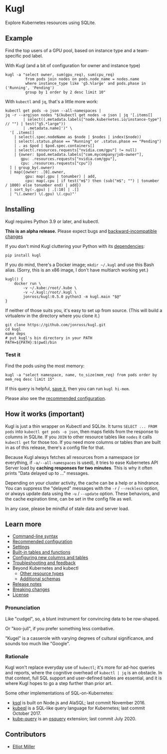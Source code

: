 # Kugl

Explore Kubernetes resources using SQLite.

## Example

Find the top users of a GPU pool, based on instance type and a team-specific pod label.

With Kugl (and a bit of configuration for owner and instance type)

```shell
kugl -a "select owner, sum(gpu_req), sum(cpu_req)
         from pods join nodes on pods.node_name = nodes.name
         where instance_type like 'g5.%large' and pods.phase in ('Running', 'Pending')
         group by 1 order by 2 desc limit 10"
```

With `kubectl` and `jq`, that's a little more work:

```shell
kubectl get pods -o json --all-namespaces | 
jq -r --argjson nodes "$(kubectl get nodes -o json | jq '[.items[] 
        | select((.metadata.labels["node.kubernetes.io/instance-type"] // "") | test("g5.*large")) 
        | .metadata.name]')" \
  '[ .items[]
    | select(.spec.nodeName as $node | $nodes | index($node))
    | select(.status.phase == "Running" or .status.phase == "Pending")
    | . as $pod | $pod.spec.containers[]
    | select(.resources.requests["nvidia.com/gpu"] != null)
    | {owner: $pod.metadata.labels["com.mycompany/job-owner"], 
       gpu: .resources.requests["nvidia.com/gpu"], 
       cpu: .resources.requests["cpu"]}
  ] | group_by(.owner) 
  | map({owner: .[0].owner, 
         gpu: map(.gpu | tonumber) | add, 
         cpu: map(.cpu | if test("m$") then (sub("m$"; "") | tonumber / 1000) else tonumber end) | add})
  | sort_by(-.gpu) | .[:10] | .[]
  | "\(.owner) \(.gpu) \(.cpu)"'
```

## Installing

Kugl requires Python 3.9 or later, and kubectl.

**This is an alpha release.**  Please expect bugs and [backward-incompatible changes](./docs-tmp/breaking.md)

If you don't mind Kugl cluttering your Python with its [dependencies](./reqs_public.txt):

```shell
pip install kugl
```

If you do mind, there's a Docker image; `mkdir ~/.kugl` and use this Bash alias.  (Sorry, this is an x86 image,
I don't have multiarch working yet.)

```shell
kugl() {
    docker run \
        -v ~/.kube:/root/.kube \
        -v ~/.kugl:/root/.kugl \
        jonross/kugl:0.5.0 python3 -m kugl.main "$@"
}
```

If neither of those suits you, it's easy to set up from source.  (This will build a virtualenv in the
directory where you clone it.)

```shell
git clone https://github.com/jonross/kugl.git
cd kugl
make deps
# put kugl's bin directory in your PATH
PATH=${PATH}:$(pwd)/bin
```

### Test it

Find the pods using the most memory:

```shell
kugl -a "select namespace, name, to_size(mem_req) from pods order by mem_req desc limit 15"
```

If this query is helpful, [save it](./docs-tmp/shortcuts.md), then you can run `kugl hi-mem`.

Please also see the [recommended configuration](./docs-tmp/recommended.md).

## How it works (important)

Kugl is just a thin wrapper on Kubectl and SQLite.  It turns `SELECT ... FROM pods` into 
`kubectl get pods -o json`, then maps fields from the response to columns
in SQLite.  If you `JOIN` to other resource tables like `nodes` it calls `kubectl get`
for those too.  If you need more columns or tables than are built in as of this release,
there's a config file for that.

Because Kugl always fetches all resources from a namespace (or everything, if 
`-a/--all-namespaces` is used), it tries
to ease Kubernetes API Server load by **caching responses for 
two minutes**.  This is why it often prints "Data delayed up to ..." messages.

Depending on your cluster activity, the cache can be a help or a hindrance.
You can suppress the "delayed" messages with the `-r` / `--reckless` option, or
always update data using the `-u` / `--update` option.  These behaviors, and
the cache expiration time, can be set in the config file as well.

In any case, please be mindful of stale data and server load.

## Learn more

* [Command-line syntax](./docs-tmp/syntax.md)
* [Recommended configuration](./docs-tmp/recommended.md)
* [Settings](./docs-tmp/settings.md)
* [Built-in tables and functions](./docs-tmp/builtins.md)
* [Configuring new columns and tables](./docs-tmp/extending.md)
* [Troubleshooting and feedback](./docs-tmp/trouble.md)
* Beyond Kubernetes and kubectl
    * [Other resource types](./docs-tmp/resources.md)
    * [Additional schemas](./docs-tmp/multi.md)
* [Release notes](./CHANGELOG.md)
* [Breaking changes](./docs-tmp/breaking.md)
* [License](./LICENSE)

### Pronunciation

Like "cudgel", so, a blunt instrument for convincing data to be row-shaped.

Or "koo-jull", if you prefer something less combative.

"Kugel" is a casserole with varying degrees of cultural significance, and sounds too much like "Google".

### Rationale

Kugl won't replace everyday use of `kubectl`; it's more for ad-hoc queries and reports, where the
cognitive overhead of `kubectl | jq` is an obstacle.  In that context, full SQL support and user-defined
tables are essential, and it is where Kugl hopes to go a step further than prior art.

Some other implementations of SQL-on-Kubernetes:

* [ksql](https://github.com/brendandburns/ksql) is built on Node.js and AlaSQL; last commit November 2016.
* [kubeql](https://github.com/saracen/kubeql) is a SQL-like query language for Kubernetes; last commit October 2017.
* [kube-query](https://github.com/aquasecurity/kube-query) is an [osquery](https://osquery.io/) extension; last commit July 2020.

## Contributors

* [Elliot Miller](https://github.com/bitoffdev)
